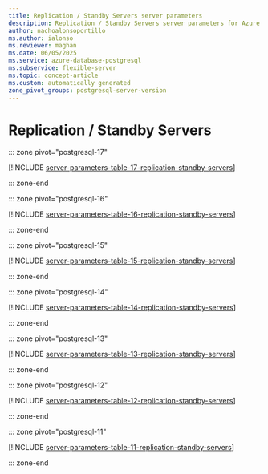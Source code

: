 ```yaml
---
title: Replication / Standby Servers server parameters
description: Replication / Standby Servers server parameters for Azure Database for PostgreSQL flexible server.
author: nachoalonsoportillo
ms.author: ialonso
ms.reviewer: maghan
ms.date: 06/05/2025
ms.service: azure-database-postgresql
ms.subservice: flexible-server
ms.topic: concept-article
ms.custom: automatically generated
zone_pivot_groups: postgresql-server-version
---
```

# Replication / Standby Servers


::: zone pivot="postgresql-17"

[!INCLUDE [server-parameters-table-17-replication-standby-servers](./includes/server-parameters-table-17-replication-standby-servers.md)]

::: zone-end


::: zone pivot="postgresql-16"

[!INCLUDE [server-parameters-table-16-replication-standby-servers](./includes/server-parameters-table-16-replication-standby-servers.md)]

::: zone-end


::: zone pivot="postgresql-15"

[!INCLUDE [server-parameters-table-15-replication-standby-servers](./includes/server-parameters-table-15-replication-standby-servers.md)]

::: zone-end


::: zone pivot="postgresql-14"

[!INCLUDE [server-parameters-table-14-replication-standby-servers](./includes/server-parameters-table-14-replication-standby-servers.md)]

::: zone-end


::: zone pivot="postgresql-13"

[!INCLUDE [server-parameters-table-13-replication-standby-servers](./includes/server-parameters-table-13-replication-standby-servers.md)]

::: zone-end


::: zone pivot="postgresql-12"

[!INCLUDE [server-parameters-table-12-replication-standby-servers](./includes/server-parameters-table-12-replication-standby-servers.md)]

::: zone-end


::: zone pivot="postgresql-11"

[!INCLUDE [server-parameters-table-11-replication-standby-servers](./includes/server-parameters-table-11-replication-standby-servers.md)]

::: zone-end


